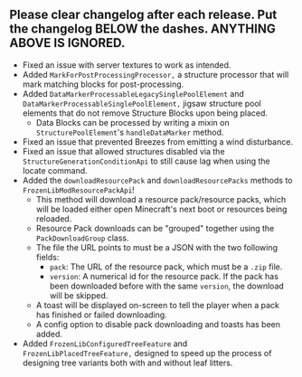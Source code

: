Please clear changelog after each release.
Put the changelog BELOW the dashes. ANYTHING ABOVE IS IGNORED.
-----------------
- Fixed an issue with server textures to work as intended.
- Added `MarkForPostProcessingProcessor,` a structure processor that will mark matching blocks for post-processing.
- Added `DataMarkerProcessableLegacySinglePoolElement` and `DataMarkerProcessableSinglePoolElement,` jigsaw structure pool elements that do not remove Structure Blocks upon being placed.
  - Data Blocks can be processed by writing a mixin on `StructurePoolElement`'s `handleDataMarker` method.
- Fixed an issue that prevented Breezes from emitting a wind disturbance.
- Fixed an issue that allowed structures disabled via the `StructureGenerationConditionApi` to still cause lag when using the locate command.
- Added the `downloadResourcePack` and `downloadResourcePacks` methods to `FrozenLibModResourcePackApi`!
  - This method will download a resource pack/resource packs, which will be loaded either open Minecraft's next boot or resources being reloaded.
  - Resource Pack downloads can be "grouped" together using the `PackDownloadGroup` class.
  - The file the URL points to must be a JSON with the two following fields:
    - `pack`: The URL of the resource pack, which must be a `.zip` file.
    - `version`: A numerical id for the resource pack. If the pack has been downloaded before with the same `version`, the download will be skipped.
  - A toast will be displayed on-screen to tell the player when a pack has finished or failed downloading.
  - A config option to disable pack downloading and toasts has been added.
- Added `FrozenLibConfiguredTreeFeature` and `FrozenLibPlacedTreeFeature,` designed to speed up the process of designing tree variants both with and without leaf litters.
